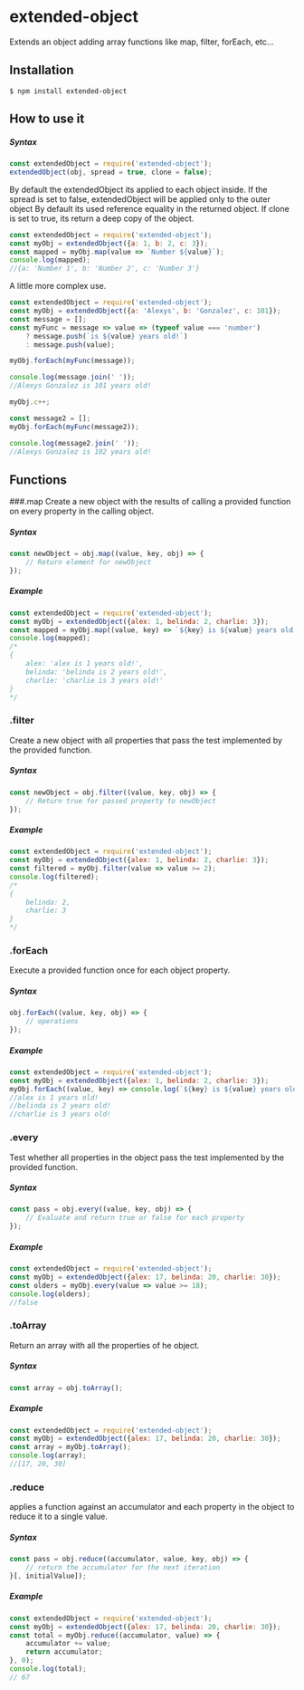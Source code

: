 # extended-object
Extends an object adding array functions like map, filter, forEach, etc...

## Installation
```
$ npm install extended-object
```

## How to use it
##### Syntax
```javascript
const extendedObject = require('extended-object');
extendedObject(obj, spread = true, clone = false);
```
By default the extendedObject its applied to each object inside.
If the spread is set to false, extendedObject will be applied only to the outer object
By default its used reference equality in the returned object.
If clone is set to true, its return a deep copy of the object.

```javascript
const extendedObject = require('extended-object');
const myObj = extendedObject({a: 1, b: 2, c: 3});
const mapped = myObj.map(value => `Number ${value}`);
console.log(mapped);
//{a: 'Number 1', b: 'Number 2', c: 'Number 3'}
```
A little more complex use.
```javascript
const extendedObject = require('extended-object');
const myObj = extendedObject({a: 'Alexys', b: 'Gonzalez', c: 101});
const message = [];
const myFunc = message => value => (typeof value === 'number')
    ? message.push(`is ${value} years old!`) 
    : message.push(value);

myObj.forEach(myFunc(message));

console.log(message.join(' '));
//Alexys Gonzalez is 101 years old!

myObj.c++;

const message2 = [];
myObj.forEach(myFunc(message2));

console.log(message2.join(' '));
//Alexys Gonzalez is 102 years old!
```

## Functions

###.map
Create a new object with the results of calling a provided function on every property in the calling object.
##### Syntax
```javascript
const newObject = obj.map((value, key, obj) => {
    // Return element for newObject
});
```
##### Example
```javascript
const extendedObject = require('extended-object');
const myObj = extendedObject({alex: 1, belinda: 2, charlie: 3});
const mapped = myObj.map((value, key) => `${key} is ${value} years old!`);
console.log(mapped);
/*
{ 
    alex: 'alex is 1 years old!',
    belinda: 'belinda is 2 years old!',
    charlie: 'charlie is 3 years old!' 
}
*/
```

### .filter
Create a new object with all properties that pass the test implemented by the provided function.
##### Syntax
```javascript
const newObject = obj.filter((value, key, obj) => {
    // Return true for passed property to newObject
});
```
##### Example
```javascript
const extendedObject = require('extended-object');
const myObj = extendedObject({alex: 1, belinda: 2, charlie: 3});
const filtered = myObj.filter(value => value >= 2);
console.log(filtered);
/*
{ 
    belinda: 2,
    charlie: 3
}
*/
```

### .forEach
Execute a provided function once for each object property.
##### Syntax
```javascript
obj.forEach((value, key, obj) => {
    // operations
});
```
##### Example
```javascript
const extendedObject = require('extended-object');
const myObj = extendedObject({alex: 1, belinda: 2, charlie: 3});
myObj.forEach((value, key) => console.log(`${key} is ${value} years old!`));
//alex is 1 years old!
//belinda is 2 years old!
//charlie is 3 years old! 
```

### .every
Test whether all properties in the object pass the test implemented by the provided function.
##### Syntax
```javascript
const pass = obj.every((value, key, obj) => {
    // Evaluate and return true or false for each property
});
```
##### Example
```javascript
const extendedObject = require('extended-object');
const myObj = extendedObject({alex: 17, belinda: 20, charlie: 30});
const olders = myObj.every(value => value >= 18);
console.log(olders);
//false
```

### .toArray
Return an array with all the properties of he object.
##### Syntax
```javascript
const array = obj.toArray();
```
##### Example
```javascript
const extendedObject = require('extended-object');
const myObj = extendedObject({alex: 17, belinda: 20, charlie: 30});
const array = myObj.toArray();
console.log(array);
//[17, 20, 30]
```

### .reduce
applies a function against an accumulator and each property in the object to reduce it to a single value.
##### Syntax
```javascript
const pass = obj.reduce((accumulator, value, key, obj) => {
    // return the accumulator for the next iteration
}[, initialValue]);
```
##### Example
```javascript
const extendedObject = require('extended-object');
const myObj = extendedObject({alex: 17, belinda: 20, charlie: 30});
const total = myObj.reduce((accumulator, value) => {
    accumulator += value;
    return accumulator;
}, 0);
console.log(total);
// 67
```
